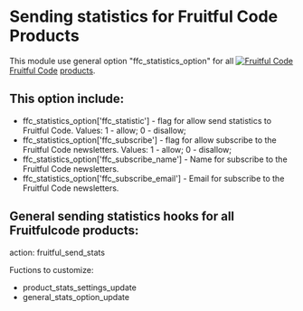 # Sending statistics for Fruitful Code Products

This module use general option "ffc_statistics_option" for all [![Fruitful Code](https://fruitfulcode.com/wp-content/uploads/2018/07/favicon_trpr16x16.png)](https://fruitfulcode.com) [Fruitful Code](https://fruitfulcode.com) [products](https://fruitfulcode.com/products/).

## This option include:

- ffc_statistics_option['ffc_statistic'] - flag for allow send statistics to Fruitful Code. Values: 1 - allow; 0 - disallow;
- ffc_statistics_option['ffc_subscribe'] - flag for allow subscribe to the Fruitful Code newsletters. Values: 1 - allow; 0 - disallow;
- ffc_statistics_option['ffc_subscribe_name'] - Name for subscribe to the Fruitful Code newsletters.
- ffc_statistics_option['ffc_subscribe_email'] - Email for subscribe to the Fruitful Code newsletters.



## General sending statistics hooks for all Fruitfulcode products:

action: fruitful_send_stats


Fuctions to customize:

- product_stats_settings_update
- general_stats_option_update
